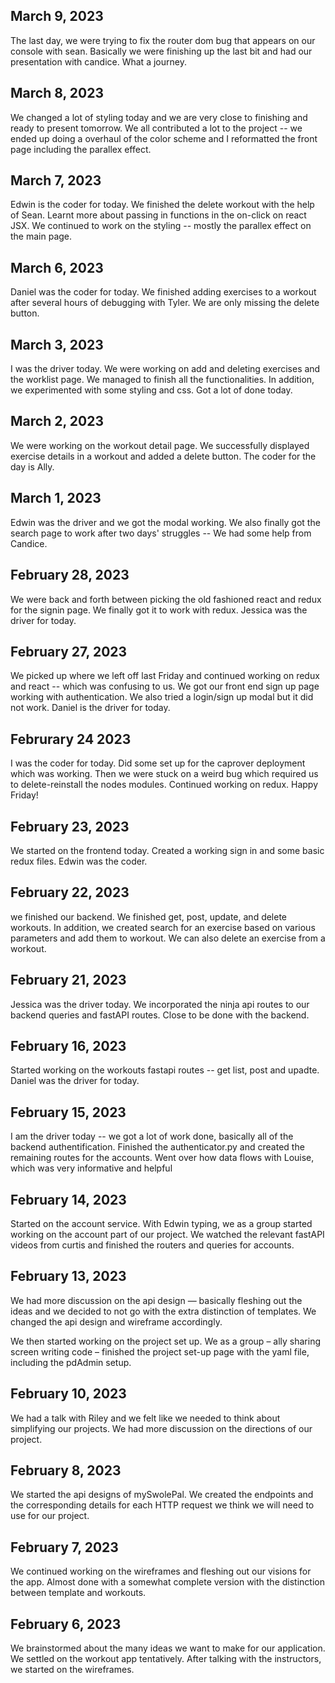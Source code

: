 ## March 9, 2023
The last day, we were trying to fix the router dom bug that appears on our console with sean. Basically we were finishing up the last bit and had our presentation with candice. What a journey.

## March 8, 2023
We changed a lot of styling today and we are very close to finishing and ready to present tomorrow. We all contributed a lot to the project -- we ended up doing a overhaul of the color scheme and I reformatted the front page including the parallex effect.

## March 7, 2023
Edwin is the coder for today. We finished the delete workout with the help of Sean. Learnt more about passing in functions in the on-click on react JSX. We continued to work on the styling -- mostly the parallex effect on the main page.

## March 6, 2023
Daniel was the coder for today. We finished adding exercises to a workout after several hours of debugging with Tyler. We are only missing the delete button.

## March 3, 2023
I was the driver today. We were working on add and deleting exercises and the worklist page. We managed to finish all the functionalities. In addition, we experimented with some styling and css. Got a lot of done today.

## March 2, 2023
We were working on the workout detail page. We successfully displayed exercise details in a workout and added a delete button. The coder for the day is Ally.

## March 1, 2023
Edwin was the driver and we got the modal working. We also finally got the search page to work after two days' struggles -- We had some help from Candice.

## February 28, 2023
We were back and forth between picking the old fashioned react and redux for the signin page. We finally got it to work with redux. Jessica was the driver for today.

## February 27, 2023
We picked up where we left off last Friday and continued working on redux and react -- which was confusing to us. We got our front end sign up page working with authentication. We also tried a login/sign up modal but it did not work. Daniel is the driver for today.

## Februrary 24 2023
I was the coder for today. Did some set up for the caprover deployment which was working. Then we were stuck on a weird bug which required us to delete-reinstall the nodes modules. Continued working on redux. Happy Friday!

## February 23, 2023
We started on the frontend today. Created a working sign in and some basic redux files. Edwin was the coder.

## February 22, 2023
we finished our backend. We finished get, post, update, and delete workouts. In addition, we created search for an exercise based on various parameters and add them to workout. We can also delete an exercise from a workout.

## February 21, 2023
Jessica was the driver today. We incorporated the ninja api routes to our backend queries and fastAPI routes. Close to be done with the backend.

## February 16, 2023
Started working on the workouts fastapi routes -- get list, post and upadte. Daniel was the driver for today.

## February 15, 2023
I am the driver today -- we got a lot of work done, basically all of the backend authentification. Finished the authenticator.py and created the remaining routes for the accounts. Went over how data flows with Louise, which was very informative and helpful

## February 14, 2023
Started on the account service. With Edwin typing, we as a group started working on the account part of our project. We watched the relevant fastAPI videos from curtis and finished the routers and queries for accounts.


## February 13, 2023
We had more discussion on the api design — basically fleshing out the ideas and we decided to not go with the extra distinction of templates. We changed the api design and wireframe accordingly.


We then started working on the project set up. We as a group – ally sharing screen writing code – finished the project set-up page with the yaml file, including the pdAdmin setup.


## February 10, 2023
We had a talk with Riley and we felt like we needed to think about simplifying our projects. We had more discussion on the directions of our project.


## February 8, 2023
We started the api designs of mySwolePal. We created the endpoints and the corresponding details for each HTTP request we think we will need to use for our project.


## February 7, 2023
We continued working on the wireframes and fleshing out our visions for the app. Almost done with a somewhat complete version with the distinction between template and workouts.


## February 6, 2023
We brainstormed about the many ideas we want to make for our application. We settled on the workout app tentatively. After talking with the instructors, we started on the wireframes.
